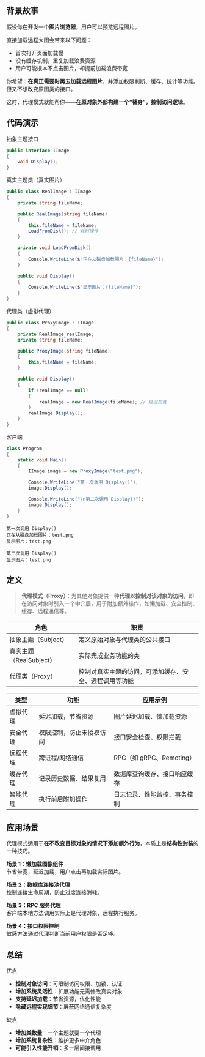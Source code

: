 ## 背景故事

假设你在开发一个**图片浏览器**，用户可以预览远程图片。

直接加载远程大图会带来以下问题：

- 首次打开页面加载慢
- 没有缓存机制，重复加载浪费资源
- 用户可能根本不点击图片，却提前加载浪费带宽

你希望：**在真正需要时再去加载远程图片**，并添加权限判断、缓存、统计等功能。但又不想改变原图类的接口。

这时，代理模式就能帮你——**在原对象外部构建一个“替身”，控制访问逻辑**。

## 代码演示

抽象主题接口

```cs
public interface IImage
{
    void Display();
}
```

真实主题类（真实图片）

```cs
public class RealImage : IImage
{
    private string fileName;

    public RealImage(string fileName)
    {
        this.fileName = fileName;
        LoadFromDisk(); // 耗时操作
    }

    private void LoadFromDisk()
    {
        Console.WriteLine($"正在从磁盘加载图片：{fileName}");
    }

    public void Display()
    {
        Console.WriteLine($"显示图片：{fileName}");
    }
}
```

代理类（虚拟代理）

```cs
public class ProxyImage : IImage
{
    private RealImage realImage;
    private string fileName;

    public ProxyImage(string fileName)
    {
        this.fileName = fileName;
    }

    public void Display()
    {
        if (realImage == null)
        {
            realImage = new RealImage(fileName); // 延迟加载
        }
        realImage.Display();
    }
}
```

客户端

```cs
class Program
{
    static void Main()
    {
        IImage image = new ProxyImage("test.png");

        Console.WriteLine("第一次调用 Display()");
        image.Display();

        Console.WriteLine("\n第二次调用 Display()");
        image.Display();
    }
}
```

```
第一次调用 Display()
正在从磁盘加载图片：test.png
显示图片：test.png

第二次调用 Display()
显示图片：test.png
```

## 定义

> **代理模式（Proxy）**：为其他对象提供一种**代理以控制对该对象的访问**，即在访问对象时引入一个中介层，用于附加额外操作，如懒加载、安全控制、缓存、远程通信等。

<import filepath="./UML/11.puml" />

|角色|职责|
|---|---|
|抽象主题（Subject）|定义原始对象与代理类的公共接口|
|真实主题（RealSubject）|实际完成业务功能的类|
|代理类（Proxy）|控制对真实主题的访问，可添加缓存、安全、远程调用等功能|

|类型|功能|应用示例|
|---|---|---|
|虚拟代理|延迟加载，节省资源|图片延迟加载、懒加载资源|
|安全代理|权限控制，防止未授权访问|接口安全检查、权限拦截|
|远程代理|跨进程/网络通信|RPC（如 gRPC、Remoting）|
|缓存代理|记录历史数据、结果复用|数据库查询缓存、接口响应缓存|
|智能代理|执行前后附加操作|日志记录、性能监控、事务控制|

## 应用场景

代理模式适用于**在不改变目标对象的情况下添加额外行为**，本质上是**结构性封装**的一种技巧。

**场景 1：懒加载图像组件**  
节省带宽，延迟加载，用户点击再加载实际图片。

**场景 2：数据库连接池代理**  
控制连接生命周期，防止过度连接消耗。

**场景 3：RPC 服务代理**  
客户端本地方法调用实际上是代理对象，远程执行服务。

**场景 4：接口权限控制**  
敏感方法通过代理判断当前用户权限是否足够。

## 总结

优点
- **控制对象访问**：可限制访问权限、加锁、认证
- **增加系统灵活性**：扩展功能无需修改真实对象
- **支持延迟加载**：节省资源，优化性能
- **隐藏远程实现细节**：屏蔽网络通信复杂度

缺点
- **增加类数量**：一个主题就要一个代理
- **增加系统复杂性**：维护更多中介角色
- **可能引入性能开销**：多一层间接调用